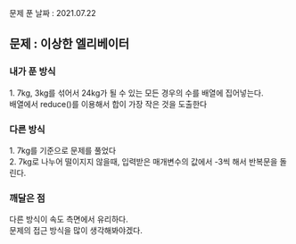 문제 푼 날짜 : 2021.07.22

<h2>문제 : 이상한 엘리베이터</h2>

<h3>내가 푼 방식</h3>
<div>1. 7kg, 3kg를 섞어서 24kg가 될 수 있는 모든 경우의 수를 배열에 집어넣는다.</div>
<div>배열에서 reduce()를 이용해서 합이 가장 작은 것을 도출한다</div>

<h3>다른 방식</h3>
<div>1. 7kg를 기준으로 문제를 풀었다</div>
<div>2. 7kg로 나누어 떨이지지 않을때, 입력받은 매개변수의 값에서 -3씩 해서 반복문을 돌린다.</div>

<h3>깨달은 점</h3>
<div>다른 방식이 속도 측면에서 유리하다.</div>
<div>문제의 접근 방식을 많이 생각해봐야겠다.</div>



